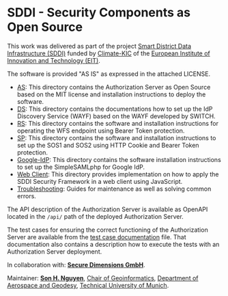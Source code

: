 # SDDI - Security Components as Open Source
This work was delivered as part of the project [Smart District Data Infrastructure (SDDI)](https://www.lrg.tum.de/en/gis/projects/smart-district-data-infrastructure/) funded by [Climate-KIC](https://www.climate-kic.org/) of the [European Institute of Innovation and Technology (EIT)](https://eit.europa.eu/).

The software is provided "AS IS" as expressed in the attached LICENSE.

* [AS](AS/authorization-server/README.md): This directory contains the Authorization Server as Open Source based on the MIT license and installation instructions to deploy the software.
* [DS](DS/README.md): This directory contains the documentations how to set up the IdP Discovery Service (WAYF) based on the WAYF developed by SWITCH.
* [RS](RS/README.md): This directory contains the software and installation instructions for operating the WFS endpoint using Bearer Token protection.
* [SP](SP/README.md): This directory contains the software and installation instructions to set up the SOS1 and SOS2 using HTTP Cookie and Bearer Token protection.
* [Google-IdP](Google-IdP/README.md): This directory contains the software installation instructions to set up the SimpleSAMLphp for Google IdP.
* [Web Client](Web%20Client): This directory provides implementation on how to apply the SDDI Security Framework in a web client using JavaScript.
* [Troubleshooting](Troubleshooting.md): Guides for maintenance as well as solving common errors.

The API description of the Authorization Server is available as OpenAPI located in the `/api/` path of the deployed Authorization Server.

The test cases for ensuring the correct functioning of the Authorization Server are available from the [test case documentation](AS/authorization-server/test/AS/TEST.md) file. That documentation also contains a description how to execute the tests with an Authorization Server deployment.

In collaboration with: 
[**Secure Dimensions GmbH**](https://www.secure-dimensions.de/index.html.de).
    
Maintainer: 
[**Son H. Nguyen**](https://www.lrg.tum.de/en/gis/our-team/staff/son-h-nguyen/), 
[Chair of Geoinformatics](https://www.lrg.tum.de/en/gis/home/), 
[Department of Aerospace and Geodesy](https://www.lrg.tum.de/en/flr/home/), 
[Technical University of Munich](https://www.tum.de/en/).

